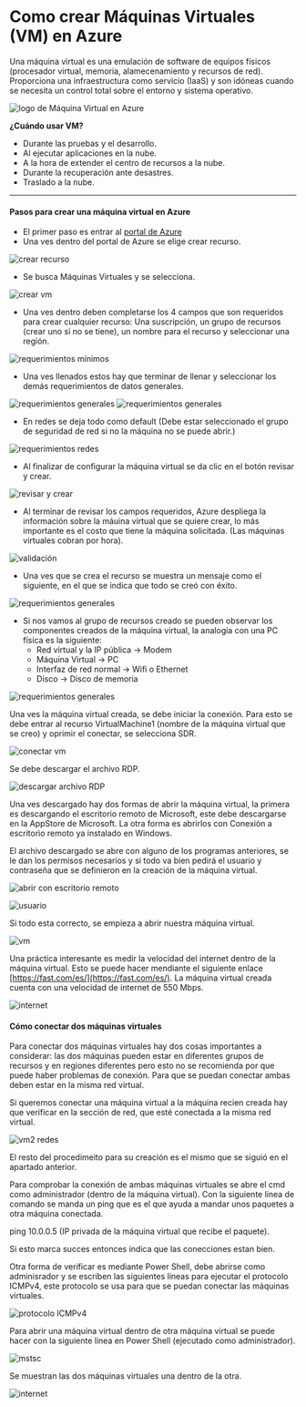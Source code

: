 # Como crear Máquinas Virtuales (VM) en Azure 

Una máquina virtual es una emulación de software de equipos físicos (procesador virtual, memoria, alamecenamiento y recursos de red). Proporciona una infraestructura como servicio (IaaS) y son idóneas cuando se necesita un control total sobre el entorno y sistema operativo.

![logo de Máquina Virtual en Azure](https://github.com/lupitaBI06/Virtual-Machine-Azure/blob/main/imagenes/virtual_machine_logo.png)

**¿Cuándo usar VM?**

- Durante las pruebas y el desarrollo.
- Al ejecutar aplicaciones en la nube.
- A la hora de extender el centro de recursos a la nube.
- Durante la recuperación ante desastres.
- Traslado a la nube.

----------------------------------------------------------------------------------------

#### Pasos para crear una máquina virtual en Azure

- El primer paso es entrar al [portal de Azure](www.portal.azure.com) 
- Una ves dentro del portal de Azure se elige crear recurso.

![crear recurso](https://github.com/lupitaBI06/Virtual-Machine-Azure/blob/main/imagenes/crear_recurso.PNG)

- Se busca Máquinas Virtuales y se selecciona. 

![crear vm](https://github.com/lupitaBI06/Virtual-Machine-Azure/blob/main/imagenes/vm.PNG)

- Una ves dentro deben completarse los 4 campos que son requeridos para crear cualquier recurso: Una suscripción, un grupo de recursos (crear uno si no se tiene), un nombre para el recurso y seleccionar una región. 

![requerimientos mínimos](https://github.com/lupitaBI06/Virtual-Machine-Azure/blob/main/imagenes/requerimientos_minimos.PNG)

- Una ves llenados estos hay que terminar de llenar y seleccionar los demás requerimientos de datos generales.

![requerimientos generales](https://github.com/lupitaBI06/Virtual-Machine-Azure/blob/main/imagenes/mas_requerimientos.PNG)
![requerimientos generales](https://github.com/lupitaBI06/Virtual-Machine-Azure/blob/main/imagenes/mas_requerimientos2.PNG)

- En redes se deja todo como default (Debe estar seleccionado el grupo de seguridad de red si no la máquina no se puede abrir.)

![requerimientos redes](https://github.com/lupitaBI06/Virtual-Machine-Azure/blob/main/imagenes/requerimientos_redes.PNG)

- Al finalizar de configurar la máquina virtual se da clic en el botón revisar y crear.

![revisar y crear](https://github.com/lupitaBI06/Virtual-Machine-Azure/blob/main/imagenes/revisar_y_crear.PNG)

- Al terminar de revisar los campos requeridos, Azure despliega la información sobre la máuina virtual que se quiere crear, lo más importante es el costo que tiene la máquina solicitada. (Las máquinas virtuales cobran por hora).

![validación](https://github.com/lupitaBI06/Virtual-Machine-Azure/blob/main/imagenes/validada.PNG)

- Una ves que se crea el recurso se muestra un mensaje como el siguiente, en el que se indica que todo se creó con éxito. 

![requerimientos generales](https://github.com/lupitaBI06/Virtual-Machine-Azure/blob/main/imagenes/recurso_creado.PNG)

- Si nos vamos al grupo de recursos creado se pueden observar los componentes creados de la máquina virtual, la analogía con una PC física es la siguiente:
    - Red virtual y la IP pública -> Modem 
    - Máquina Virtual -> PC
    - Interfaz de red normal -> Wifi o Ethernet
    - Disco -> Disco de memoria 

![requerimientos generales](https://github.com/lupitaBI06/Virtual-Machine-Azure/blob/main/imagenes/máquina_virtual_componentes.PNG)

Una ves la máquina virtual creada, se debe iniciar la conexión. Para esto se debe entrar al recurso VirtualMachine1 (nombre de la máquina virtual que se creo) y oprimir el conectar, se selecciona SDR.

![conectar vm](https://github.com/lupitaBI06/Virtual-Machine-Azure/blob/main/imagenes/conectar.PNG)

Se debe descargar el archivo RDP.

![descargar archivo RDP](https://github.com/lupitaBI06/Virtual-Machine-Azure/blob/main/imagenes/descargararchivo.PNG)

Una ves descargado hay dos formas de abrir la máquina virtual, la primera es descargando el escritorio remoto de Microsoft, este debe descargarse en la AppStore de Microsoft. La otra forma es abrirlos con Conexión a escritorio remoto ya instalado en Windows. 

El archivo descargado se abre con alguno de los programas anteriores, se le dan los permisos necesarios y si todo va bien pedirá el usuario y contraseña que se definieron en la creación de la máquina virtual. 

![abrir con escritorio remoto](https://github.com/lupitaBI06/Virtual-Machine-Azure/blob/main/imagenes/conexion_escritorio_remoto.PNG)

![usuario](https://github.com/lupitaBI06/Virtual-Machine-Azure/blob/main/imagenes/usuario.PNG)

Si todo esta correcto, se empieza a abrir nuestra máquina virtual.

![vm](https://github.com/lupitaBI06/Virtual-Machine-Azure/blob/main/imagenes/virtual_machine_funcionando.PNG)

Una práctica interesante es medir la velocidad del internet dentro de la máquina virtual. Esto se puede hacer mendiante el siguiente enlace [https://fast.com/es/](https://fast.com/es/). La máquina virtual creada cuenta con una velocidad de internet de 550 Mbps.

![internet](https://github.com/lupitaBI06/Virtual-Machine-Azure/blob/main/imagenes/internetvm1.PNG)

#### Cómo conectar dos máquinas virtuales

Para conectar dos máquinas virtuales hay dos cosas importantes a considerar: las dos máquinas pueden estar en diferentes grupos de recursos y en regiones diferentes pero esto no se recomienda por que puede haber problemas de conexión. Para que se puedan conectar ambas deben estar en la misma red virtual. 

Si queremos conectar una máquina virtual a la máquina recien creada hay que verificar en la sección de red, que esté conectada a la misma red virtual.

![vm2 redes](https://github.com/lupitaBI06/Virtual-Machine-Azure/blob/main/imagenes/VM2redes.PNG)

El resto del procedimeito para su creación es el mismo que se siguió en el apartado anterior.

Para comprobar la conexión de ambas máquinas virtuales se abre el cmd como administrador (dentro de la máquina virtual). Con la siguiente línea de comando se manda un ping que es el que ayuda a mandar unos paquetes a otra máquina conectada.

ping 10.0.0.5 (IP privada de la máquina virtual que recibe el paquete).

Si esto marca succes entonces indica que las conecciones estan bien.

Otra forma de verificar es mediante Power Shell, debe abrirse como adminisrador y se escriben las siguientes lineas para ejecutar el protocolo ICMPv4, este protocolo se usa para que se puedan conectar las máquinas virtuales.

![protocolo ICMPv4](https://github.com/lupitaBI06/Virtual-Machine-Azure/blob/main/imagenes/ICMPv4.PNG)

Para abrir una máquina virtual dentro de otra máquina virtual se puede hacer con la siguiente linea en Power Shell (ejecutado como administrador).

![mstsc](https://github.com/lupitaBI06/Virtual-Machine-Azure/blob/main/imagenes/abrir_vm2_en_vm1.PNG)

Se muestran las dos máquinas virtuales una dentro de la otra.

![internet](https://github.com/lupitaBI06/Virtual-Machine-Azure/blob/main/imagenes/dos_máquinas_virtuales.PNG)
